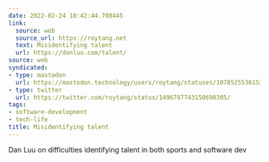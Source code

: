 ```yaml
---
date: 2022-02-24 10:42:44.708445
link:
  source: web
  source_url: https://roytang.net
  text: Misidentifying talent
  url: https://danluu.com/talent/
source: web
syndicated:
- type: mastodon
  url: https://mastodon.technology/users/roytang/statuses/107852553615349021
- type: twitter
  url: https://twitter.com/roytang/status/1496797743150690305/
tags:
- software-development
- tech-life
title: Misidentifying talent
---
```


Dan Luu on difficulties identifying talent in both sports and software dev